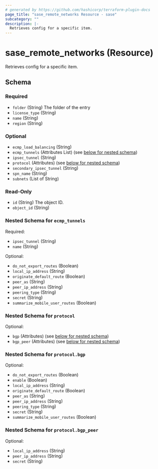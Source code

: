 ```yaml
---
# generated by https://github.com/hashicorp/terraform-plugin-docs
page_title: "sase_remote_networks Resource - sase"
subcategory: ""
description: |-
  Retrieves config for a specific item.
---
```


# sase_remote_networks (Resource)

Retrieves config for a specific item.



<!-- schema generated by tfplugindocs -->
## Schema

### Required

- `folder` (String) The folder of the entry
- `license_type` (String)
- `name` (String)
- `region` (String)

### Optional

- `ecmp_load_balancing` (String)
- `ecmp_tunnels` (Attributes List) (see [below for nested schema](#nestedatt--ecmp_tunnels))
- `ipsec_tunnel` (String)
- `protocol` (Attributes) (see [below for nested schema](#nestedatt--protocol))
- `secondary_ipsec_tunnel` (String)
- `spn_name` (String)
- `subnets` (List of String)

### Read-Only

- `id` (String) The object ID.
- `object_id` (String)

<a id="nestedatt--ecmp_tunnels"></a>
### Nested Schema for `ecmp_tunnels`

Required:

- `ipsec_tunnel` (String)
- `name` (String)

Optional:

- `do_not_export_routes` (Boolean)
- `local_ip_address` (String)
- `originate_default_route` (Boolean)
- `peer_as` (String)
- `peer_ip_address` (String)
- `peering_type` (String)
- `secret` (String)
- `summarize_mobile_user_routes` (Boolean)


<a id="nestedatt--protocol"></a>
### Nested Schema for `protocol`

Optional:

- `bgp` (Attributes) (see [below for nested schema](#nestedatt--protocol--bgp))
- `bgp_peer` (Attributes) (see [below for nested schema](#nestedatt--protocol--bgp_peer))

<a id="nestedatt--protocol--bgp"></a>
### Nested Schema for `protocol.bgp`

Optional:

- `do_not_export_routes` (Boolean)
- `enable` (Boolean)
- `local_ip_address` (String)
- `originate_default_route` (Boolean)
- `peer_as` (String)
- `peer_ip_address` (String)
- `peering_type` (String)
- `secret` (String)
- `summarize_mobile_user_routes` (Boolean)


<a id="nestedatt--protocol--bgp_peer"></a>
### Nested Schema for `protocol.bgp_peer`

Optional:

- `local_ip_address` (String)
- `peer_ip_address` (String)
- `secret` (String)


